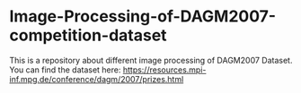 # Image-Processing-of-DAGM2007-competition-dataset
This is a repository about different image processing of DAGM2007 Dataset.
You can find the dataset here:
https://resources.mpi-inf.mpg.de/conference/dagm/2007/prizes.html
